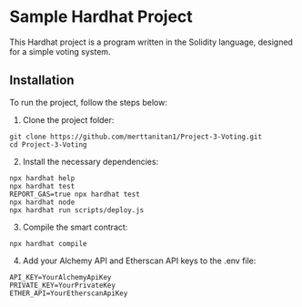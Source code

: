# Sample Hardhat Project

This Hardhat project is a program written in the Solidity language, designed for a simple voting system.

## Installation

To run the project, follow the steps below:

1. Clone the project folder:
```shell
git clone https://github.com/merttanitan1/Project-3-Voting.git
cd Project-3-Voting
```

2. Install the necessary dependencies:
```shell
npx hardhat help
npx hardhat test
REPORT_GAS=true npx hardhat test
npx hardhat node
npx hardhat run scripts/deploy.js
```
3. Compile the smart contract:
```shell
npx hardhat compile
```

4. Add your Alchemy API and Etherscan API keys to the .env file:
```shell
API_KEY=YourAlchemyApiKey
PRIVATE_KEY=YourPrivateKey
ETHER_API=YourEtherscanApiKey
```
